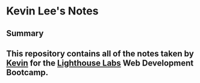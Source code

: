 # Kevin Lee's Notes
## Summary 
## This repository contains all of the notes taken by [Kevin](https://github.com/jhssttj) for the [Lighthouse Labs](https://www.lighthouselabs.ca/) Web Development Bootcamp.

